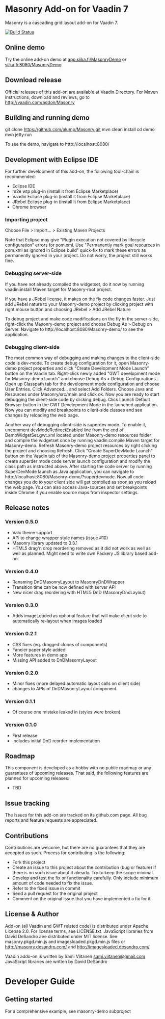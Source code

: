 # Masonry Add-on for Vaadin 7

Masonry is a cascading grid layout add-on for Vaadin 7.

[![Build Status](http://siika.fi:8888/jenkins/job/Masonry%20(Vaadin)/badge/icon)](http://siika.fi:8888/jenkins/job/Masonry%20(Vaadin)/)

## Online demo

Try the online add-on demo at [app.siika.fi/MasonryDemo](http://app.siika.fi/MasonryDemo) or [siika.fi:8080/MasonryDemo](http://siika.fi:8080/MasonryDemo)

## Download release

Official releases of this add-on are available at Vaadin Directory. For Maven instructions, download and reviews, go to http://vaadin.com/addon/Masonry

## Building and running demo

git clone https://github.com/alump/Masonry.git
mvn clean install
cd demo
mvn jetty:run

To see the demo, navigate to http://localhost:8080/

## Development with Eclipse IDE

For further development of this add-on, the following tool-chain is recommended:
- Eclipse IDE
- m2e wtp plug-in (install it from Eclipse Marketplace)
- Vaadin Eclipse plug-in (install it from Eclipse Marketplace)
- JRebel Eclipse plug-in (install it from Eclipse Marketplace)
- Chrome browser

### Importing project

Choose File > Import... > Existing Maven Projects

Note that Eclipse may give "Plugin execution not covered by lifecycle configuration" errors for pom.xml. Use "Permanently mark goal resources in pom.xml as ignored in Eclipse build" quick-fix to mark these errors as permanently ignored in your project. Do not worry, the project still works fine. 

### Debugging server-side

If you have not already compiled the widgetset, do it now by running vaadin:install Maven target for Masonry-root project.

If you have a JRebel license, it makes on the fly code changes faster. Just add JRebel nature to your Masonry-demo project by clicking project with right mouse button and choosing JRebel > Add JRebel Nature

To debug project and make code modifications on the fly in the server-side, right-click the Masonry-demo project and choose Debug As > Debug on Server. Navigate to http://localhost:8080/Masonry-demo/ to see the application.

### Debugging client-side

The most common way of debugging and making changes to the client-side code is dev-mode. To create debug configuration for it, open Masonry-demo project properties and click "Create Development Mode Launch" button on the Vaadin tab. Right-click newly added "GWT development mode for Masonry-demo.launch" and choose Debug As > Debug Configurations... Open up Classpath tab for the development mode configuration and choose User Entries. Click Advanced... and select Add Folders. Choose Java and Resources under Masonry/src/main and click ok. Now you are ready to start debugging the client-side code by clicking debug. Click Launch Default Browser button in the GWT Development Mode in the launched application. Now you can modify and breakpoints to client-side classes and see changes by reloading the web page. 

Another way of debugging client-side is superdev mode. To enable it, uncomment devModeRedirectEnabled line from the end of DemoWidgetSet.gwt.xml located under Masonry-demo resources folder and compile the widgetset once by running vaadin:compile Maven target for Masonry-demo. Refresh Masonry-demo project resources by right clicking the project and choosing Refresh. Click "Create SuperDevMode Launch" button on the Vaadin tab of the Masonry-demo project properties panel to create superder mode code server launch configuration and modify the class path as instructed above. After starting the code server by running SuperDevMode launch as Java application, you can navigate to http://localhost:8080/Masonry-demo/?superdevmode. Now all code changes you do to your client side will get compiled as soon as you reload the web page. You can also access Java-sources and set breakpoints inside Chrome if you enable source maps from inspector settings. 

 
## Release notes

### Version 0.5.0
- Valo theme support
- API to change wrapper style names (issue #10)
- Masonry library updated to 3.3.1
- HTML5 drag'n drop reordering removed as it did not work as well as well as planned. Might need to write own Packery JS library based add-on.

### Version 0.4.0
- Renaming DnDMasonryLayout to MasonryDnDWrapper
- Transition time can be now defined with server API
- New nicer drag reordering with HTML5 DnD (MasonryDndLayout)

### Version 0.3.0
- Adds imageLoaded as optional feature that will make client side to automatically re-layout when images loaded

### Version 0.2.1
- CSS fixes (eq. dragged clones of components)
- Fancier paper style added
- More features in demo app
- Missing API added to DnDMasonryLayout

### Version 0.2.0
- Minor fixes (more delayed automatic layout calls on client side)
- changes to APIs of DnDMasonryLayout component.

### Version 0.1.1
- Of course one mistake leaked in (styles were broken)

### Version 0.1.0
- First release
- Includes initial DnD reorder implementation

## Roadmap

This component is developed as a hobby with no public roadmap or any guarantees of upcoming releases. That said, the following features are planned for upcoming releases:
- TBD

## Issue tracking

The issues for this add-on are tracked on its github.com page. All bug reports and feature requests are appreciated. 

## Contributions

Contributions are welcome, but there are no guarantees that they are accepted as such. Process for contributing is the following:
- Fork this project
- Create an issue to this project about the contribution (bug or feature) if there is no such issue about it already. Try to keep the scope minimal.
- Develop and test the fix or functionality carefully. Only include minimum amount of code needed to fix the issue.
- Refer to the fixed issue in commit
- Send a pull request for the original project
- Comment on the original issue that you have implemented a fix for it

## License & Author

Add-on (all Vaadin and GWT related code) is distributed under Apache License 2.0. For license terms, see LICENSE.txt.
JavaScript libraries from David DeSandro aee distributed under MIT license. See masonry.pkgd.min.js and
imagesloaded.pkgd.min.js files or http://masonry.desandro.com/ and http://imagesloaded.desandro.com/

Vaadin addo-on is written by Sami Viitanen <sami.viitanen@gmail.com>
JavaScript libraries are written by David DeSandro

# Developer Guide

## Getting started

For a comprehensive example, see masonry-demo subproject
